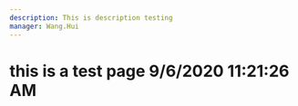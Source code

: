 ```yaml
---
description: This is description testing
manager: Wang.Hui
---
```

# this is a test page 9/6/2020 11:21:26 AM